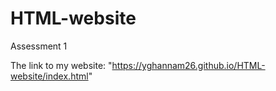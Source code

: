 # HTML-website
Assessment 1

The link to my website: "https://yghannam26.github.io/HTML-website/index.html"
